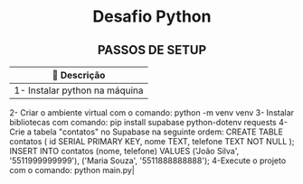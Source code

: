 <h1 align="center">Desafio Python</h1>

## <div align="center">PASSOS DE SETUP</div>

 
|📄 **Descrição**|
|-|
 |1- Instalar python na máquina
2- Criar o ambiente virtual com o comando: python -m venv venv
3- Instalar bibliotecas com comando: pip install supabase python-dotenv requests
4-Crie a tabela "contatos" no Supabase na seguinte ordem: 
CREATE TABLE contatos (
  id SERIAL PRIMARY KEY,
  nome TEXT,
  telefone TEXT NOT NULL
);
INSERT INTO contatos (nome, telefone) VALUES
  ('João Silva', '5511999999999'),
  ('Maria Souza', '5511888888888');
4-Execute o projeto com o comando: python main.py|


